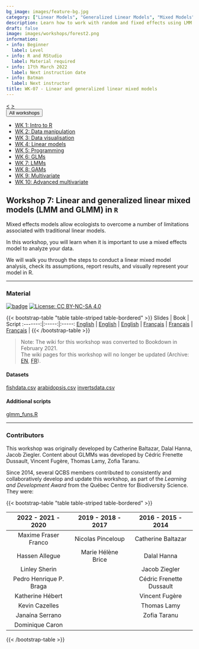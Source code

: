 ```yaml
---
bg_image: images/feature-bg.jpg
category: ["Linear Models", "Generalized Linear Models", "Mixed Models", "GLM", "LMM"]
description: Learn how to work with random and fixed effects using LMM and GLMM!
draft: false
image: images/workshops/forest2.png
information:
- info: Beginner
  label: Level
- info: R and RStudio
  label: Material required
- info: 17th March 2022
  label: Next instruction date
- info: Batman
  label: Next instructor
title: WK-07 - Linear and generalized linear mixed models
---
```

<div class="btn-group" role="group" aria-label="...">
  <a href="https://r.qcbs.ca/workshops/r-workshop-06/" button type="button" class="btn btn-default"><</button></a>
  <a href="https://r.qcbs.ca/workshops/r-workshop-08/"button type="button" class="btn btn-default">></button></a>

  <div class="btn-group" role="group">
    <button type="button" class="btn btn-default dropdown-toggle" data-toggle="dropdown" aria-haspopup="true" aria-expanded="false">
      All workshops
      <span class="caret"></span>
    </button>
    <ul class="dropdown-menu">
      <li><a href="https://r.qcbs.ca/workshops/r-workshop-01/">WK 1: Intro to R</a></li>
      <li><a href="https://r.qcbs.ca/workshops/r-workshop-02/">WK 2: Data manipulation</a></li>
      <li><a href="https://r.qcbs.ca/workshops/r-workshop-03/">WK 3: Data visualisation</a></li>
      <li><a href="https://r.qcbs.ca/workshops/r-workshop-04/">WK 4: Linear models</a></li>
      <li><a href="https://r.qcbs.ca/workshops/r-workshop-05/">WK 5: Programming</a></li>
      <li><a href="https://r.qcbs.ca/workshops/r-workshop-06/">WK 6: GLMs</a></li>
      <li><a href="https://r.qcbs.ca/workshops/r-workshop-07/">WK 7: LMMs</a></li>
      <li><a href="https://r.qcbs.ca/workshops/r-workshop-08/">WK 8: GAMs</a></li>
      <li><a href="https://r.qcbs.ca/workshops/r-workshop-09/">WK 9: Multivariate</a></li>
      <li><a href="https://r.qcbs.ca/workshops/r-workshop-10/">WK 10: Advanced multivariate</a></li>
    </ul>
  </div>
</div>

## Workshop 7: Linear and generalized linear mixed models (LMM and GLMM) in `R`

Mixed effects models allow ecologists to overcome a number of limitations associated with traditional linear models. 

In this workshop, you will learn when it is important to use a mixed effects model to analyze your data. 

We will walk you through the steps to conduct a linear mixed model analysis, check its assumptions, report results, and visually represent your model in R.

----

### Material

[![badge](https://img.shields.io/static/v1?style=flat&label=Workshop&message=07&color=blue&logo=github)](https://github.com/QCBSRworkshops/workshop07) [![License: CC BY-NC-SA 4.0](https://img.shields.io/badge/License-CC%20BY--NC--SA%204.0-orange.svg)](https://creativecommons.org/licenses/by-nc-sa/4.0/)

{{< bootstrap-table "table table-striped table-bordered" >}}
 Slides | Book | Script 
:-------:|:-----:|:-----:
<a href="https://r.qcbs.ca/workshop07/pres-en/workshop07-pres-en.html" button type="button" class="btn btn-default">English</button></a> | <a href="https://r.qcbs.ca/workshop07/book-en/index.html" button type="button" class="btn btn-default">English</button></a> | <a href="https://r.qcbs.ca/workshop07/book-en/workshop07-script-en.R" button type="button" class="btn btn-default">English</button></a> | 
<a href="https://r.qcbs.ca/workshop07/pres-fr/workshop07-pres-fr.html" button type="button" class="btn btn-default">Français</button></a> | <a href="https://r.qcbs.ca/workshop07/book-fr/index.html" button type="button" class="btn btn-default">Français</button></a> | <a href="https://r.qcbs.ca/workshop07/book-fr/workshop07-script-fr.R" button type="button" class="btn btn-default">Français</button></a> | 
{{< /bootstrap-table >}}

> Note: The wiki for this workshop was converted to Bookdown in February 2021. <br> 
> The wiki pages for this workshop will no longer be updated (Archive: [EN](https://wiki.qcbs.ca/r_workshop6), [FR](https://wiki.qcbs.ca/r_atelier6)). 

#### Datasets

<a href="https://r.qcbs.ca/workshop07/pres-en/data/fishdata.csv" button type="button" class="btn btn-primary">fishdata.csv</button></a> <a href="https://r.qcbs.ca/workshop07/pres-en/data/arabidopsis.csv" button type="button" class="btn btn-primary">arabidopsis.csv</button></a> <a href="https://r.qcbs.ca/workshop07/pres-en/data/inverts.csv" button type="button" class="btn btn-primary">invertsdata.csv</button></a> 

#### Additional scripts

<a href="https://r.qcbs.ca/workshop07/pres-en/data/glmm_funs.R" button type="button" class="btn btn-primary">glmm_funs.R</button></a>

----

### Contributors

This workshop was originally developed by Catherine Baltazar, Dalal Hanna, Jacob Ziegler. Content about GLMMs was developed by Cédric Frenette Dussault, Vincent Fugère, Thomas Lamy, Zofia Taranu.

Since 2014, several QCBS members contributed to consistently and collaboratively develop and update this workshop, as part of the *Learning and Development Award* from the Québec Centre for Biodiversity Science. They were:

{{< bootstrap-table "table table-striped table-bordered" >}}

|      2022 - 2021 - 2020     |      2019 - 2018 - 2017     |      2016 - 2015 - 2014      |
|:---------------------------:|:---------------------------:|:----------------------------:|
| Maxime Fraser Franco    |     Nicolas Pinceloup   | Catherine Baltazar |
|  Hassen Allegue         |      Marie Hélène Brice  |        Dalal Hanna       |
|     Linley Sherin       |                      |       Jacob Ziegler       |
| Pedro Henrique P. Braga |                             |      Cédric Frenette Dussault  |
|   Katherine Hébert      |                             |    Vincent Fugère         |
|   Kevin Cazelles        |                             |    Thomas Lamy      |
|    Janaína Serrano      |                             |    Zofia Taranu      |
|    Dominique Caron      |                             |                     |

{{< /bootstrap-table >}}